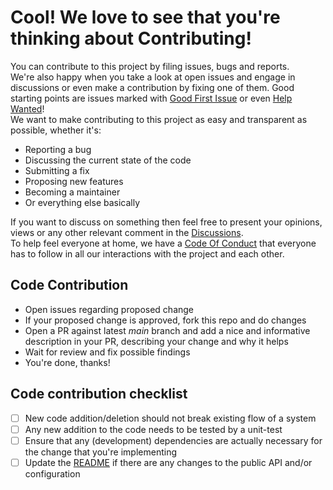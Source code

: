 # Cool! We love to see that you're thinking about Contributing!

You can contribute to this project by filing issues, bugs and reports.  
We're also happy when you take a look at open issues and engage in discussions or even make a contribution by fixing one of them.
Good starting points are issues marked with [Good First Issue](https://github.com/wgnf/AisStreamIo/labels/good%20first%20issue) or even [Help Wanted](https://github.com/wgnf/AisStreamIo/labels/help%20wanted)!  
We want to make contributing to this project as easy and transparent as possible, whether it's:

- Reporting a bug
- Discussing the current state of the code
- Submitting a fix
- Proposing new features
- Becoming a maintainer
- Or everything else basically

If you want to discuss on something then feel free to present your opinions, views or any other relevant comment in the [Discussions](https://github.com/wgnf/AisStreamIo/discussions).  
To help feel everyone at home, we have a [Code Of Conduct](CODE_OF_CONDUCT.md) that everyone has to follow in all our interactions with the project and each other.  
  
## Code Contribution

- Open issues regarding proposed change
- If your proposed change is approved, fork this repo and do changes
- Open a PR against latest _main_ branch and add a nice and informative description in your PR, describing your change and why it helps
- Wait for review and fix possible findings
- You're done, thanks!

## Code contribution checklist

- [ ] New code addition/deletion should not break existing flow of a system
- [ ] Any new addition to the code needs to be tested by a unit-test
- [ ] Ensure that any (development) dependencies are actually necessary for the change that you're implementing
- [ ] Update the [README](README.md) if there are any changes to the public API and/or configuration
